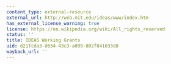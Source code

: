 ```yaml
---
content_type: external-resource
external_url: http://web.mit.edu/ideas/www/index.htm
has_external_license_warning: true
license: https://en.wikipedia.org/wiki/All_rights_reserved
status: ''
title: IDEAS Working Grants
uid: d21fcda3-d634-43c3-a099-802f841033d8
wayback_url: ''
---
```

